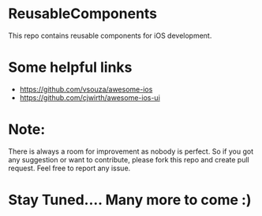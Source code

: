 # ReusableComponents

This repo contains reusable components for iOS development.


# Some helpful links
- https://github.com/vsouza/awesome-ios
- https://github.com/cjwirth/awesome-ios-ui


# Note:
There is always a room for improvement as nobody is perfect. So if you got any suggestion or want to contribute, please fork this repo and create pull request. Feel free to report any issue.

# Stay Tuned.... Many more to come :)
